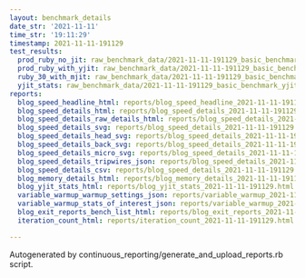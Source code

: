 ```yaml
---
layout: benchmark_details
date_str: '2021-11-11'
time_str: '19:11:29'
timestamp: 2021-11-11-191129
test_results:
  prod_ruby_no_jit: raw_benchmark_data/2021-11-11-191129_basic_benchmark_prod_ruby_no_jit.json
  prod_ruby_with_yjit: raw_benchmark_data/2021-11-11-191129_basic_benchmark_prod_ruby_with_yjit.json
  ruby_30_with_mjit: raw_benchmark_data/2021-11-11-191129_basic_benchmark_ruby_30_with_mjit.json
  yjit_stats: raw_benchmark_data/2021-11-11-191129_basic_benchmark_yjit_stats.json
reports:
  blog_speed_headline_html: reports/blog_speed_headline_2021-11-11-191129.html
  blog_speed_details_html: reports/blog_speed_details_2021-11-11-191129.html
  blog_speed_details_raw_details_html: reports/blog_speed_details_2021-11-11-191129.raw_details.html
  blog_speed_details_svg: reports/blog_speed_details_2021-11-11-191129.svg
  blog_speed_details_head_svg: reports/blog_speed_details_2021-11-11-191129.head.svg
  blog_speed_details_back_svg: reports/blog_speed_details_2021-11-11-191129.back.svg
  blog_speed_details_micro_svg: reports/blog_speed_details_2021-11-11-191129.micro.svg
  blog_speed_details_tripwires_json: reports/blog_speed_details_2021-11-11-191129.tripwires.json
  blog_speed_details_csv: reports/blog_speed_details_2021-11-11-191129.csv
  blog_memory_details_html: reports/blog_memory_details_2021-11-11-191129.html
  blog_yjit_stats_html: reports/blog_yjit_stats_2021-11-11-191129.html
  variable_warmup_warmup_settings_json: reports/variable_warmup_2021-11-11-191129.warmup_settings.json
  variable_warmup_stats_of_interest_json: reports/variable_warmup_2021-11-11-191129.stats_of_interest.json
  blog_exit_reports_bench_list_html: reports/blog_exit_reports_2021-11-11-191129.bench_list.html
  iteration_count_html: reports/iteration_count_2021-11-11-191129.html

---
```

Autogenerated by continuous_reporting/generate_and_upload_reports.rb script.
